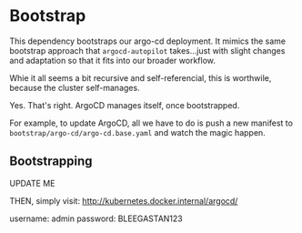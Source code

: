 # Bootstrap

This dependency bootstraps our argo-cd deployment. It mimics the same bootstrap approach that `argocd-autopilot` takes...just with slight changes and adaptation so that it fits into our broader workflow.

Whie it all seems a bit recursive and self-referencial, this is worthwile, because the cluster self-manages.

Yes. That's right. ArgoCD manages itself, once bootstrapped.

For example, to update ArgoCD, all we have to do is push a new manifest to `bootstrap/argo-cd/argo-cd.base.yaml` and watch the magic happen.

## Bootstrapping
UPDATE ME

THEN, simply visit: http://kubernetes.docker.internal/argocd/

username: admin
password: BLEEGASTAN123
